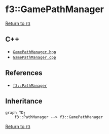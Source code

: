 # f3::GamePathManager

[Return to `f3`](/docs/f3.md)

## C++

- [`GamePathManager.hpp`](/src/f3/GamePathManager.hpp)
- [`GamePathManager.cpp`](/src/f3/GamePathManager.cpp)

## References

- [`f3::PathManager`](/docs/f3/PathManager.md)

## Inheritance

```mermaid
graph TD;
    f3::PathManager --> f3::GamePathManager
```

[Return to `f3`](/docs/f3.md)